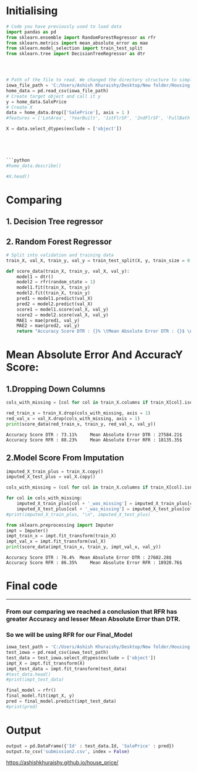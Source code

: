 # Initialising

```python
# Code you have previously used to load data
import pandas as pd
from sklearn.ensemble import RandomForestRegressor as rfr
from sklearn.metrics import mean_absolute_error as mae
from sklearn.model_selection import train_test_split
from sklearn.tree import DecisionTreeRegressor as dtr




# Path of the file to read. We changed the directory structure to simplify submitting to a competition
iowa_file_path = 'C:/Users/Ashish Khuraishy/Desktop/New folder/Housing Data/train.csv'
home_data = pd.read_csv(iowa_file_path)
# Create target object and call it y
y = home_data.SalePrice
# Create X
data = home_data.drop(['SalePrice'], axis = 1 )
#features = ['LotArea', 'YearBuilt', '1stFlrSF', '2ndFlrSF', 'FullBath', 'BedroomAbvGr', 'TotRmsAbvGrd']

X = data.select_dtypes(exclude = ['object'])



    

```python
#home_data.describe()
```


```python
#X.head()
```

# Comparing
## 1. Decision Tree regressor
## 2. Random Forest Regressor


```python
# Split into validation and training data
train_X, val_X, train_y, val_y = train_test_split(X, y, train_size = 0.7)

def score_data(train_X, train_y, val_X, val_y):
    model1 = dtr()
    model2 = rfr(random_state = 1)
    model1.fit(train_X, train_y)
    model2.fit(train_X, train_y)
    pred1 = model1.predict(val_X)
    pred2 = model2.predict(val_X)
    score1 = model1.score(val_X, val_y)
    score2 = model2.score(val_X, val_y)
    MAE1 = mae(pred1, val_y)
    MAE2 = mae(pred2, val_y)
    return "Accuracy Score DTR : {}% \tMean Absolute Error DTR : {}$ \nAccuracy Score RFR : {}% \tMean Absolute Error RFR : {}$".format(round(score1*100, 2), round(MAE1, 2), round(score2*100, 2), round(MAE2, 2))


```

    
    

# Mean Absolute Error And AccuracY Score:

## 1.Dropping Down Columns


```python
cols_with_missing = [col for col in train_X.columns if train_X[col].isnull().any()]

red_train_x = train_X.drop(cols_with_missing, axis = 1)
red_val_x = val_X.drop(cols_with_missing, axis = 1)
print(score_data(red_train_x, train_y, red_val_x, val_y))
```

    Accuracy Score DTR : 73.11% 	Mean Absolute Error DTR : 27584.21$ 
    Accuracy Score RFR : 88.23% 	Mean Absolute Error RFR : 18135.35$
    

## 2.Model Score From Imputation


```python
imputed_X_train_plus = train_X.copy()
imputed_X_test_plus = val_X.copy()

cols_with_missing = (col for col in train_X.columns if train_X[col].isnull().any())

for col in cols_with_missing:
    imputed_X_train_plus[col + '_was_missing'] = imputed_X_train_plus[col].isnull()
    imputed_X_test_plus[col + '_was_missing'] = imputed_X_test_plus[col].isnull()
#print(imputed_X_train_plus, "\n", imputed_X_test_plus)
```


```python
from sklearn.preprocessing import Imputer
impt = Imputer()
impt_train_x = impt.fit_transform(train_X)
impt_val_x = impt.fit_transform(val_X)
print(score_data(impt_train_x, train_y, impt_val_x, val_y))
```

    Accuracy Score DTR : 76.4% 	Mean Absolute Error DTR : 27602.28$ 
    Accuracy Score RFR : 86.35% 	Mean Absolute Error RFR : 18920.76$
    

# Final code
_____________________
### From our comparing we reached a conclusion that RFR has greater Accuracy and lesser Mean Absolute Error than DTR.
### So we will be using RFR for our Final_Model


```python
iowa_test_path = 'C:/Users/Ashish Khuraishy/Desktop/New folder/Housing Data/test.csv'
test_iowa = pd.read_csv(iowa_test_path)
test_data = test_iowa.select_dtypes(exclude = ['object'])
impt_X = impt.fit_transform(X)
impt_test_data = impt.fit_transform(test_data)
#test_data.head()
#print(impt_test_data)
```


```python
final_model = rfr()
final_model.fit(impt_X, y)
pred = final_model.predict(impt_test_data)
#print(pred)
```

# Output


```python
output = pd.DataFrame({'Id' : test_data.Id, 'SalePrice' : pred})
output.to_csv('submission2.csv', index = False)
```

https://ashishkhuraishy.github.io/house_price/
